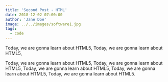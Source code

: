 ```yaml
---
title: 'Second Post - HTML'
date: 2018-12-02 07:00:00
author: 'Jane Doe'
image: ../../images/software1.jpg
tags:
  - code
---
```


Today, we are gonna learn about HTML5, Today, we are gonna learn about HTML5,

Today, we are gonna learn about HTML5, Today, we are gonna learn about HTML5, Today, we are gonna learn about HTML5, Today, we are gonna learn about HTML5, Today, we are gonna learn about HTML5.
